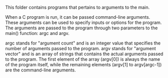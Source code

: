 This folder contains programs that pertains to arguments to the main.

When a C program is run, it can be passed command-line arguments. These arguments can be used to specify inputs or options for the program. The arguments are passed to the program through two parameters to the main() function: argc and argv.

argc stands for "argument count" and is an integer value that specifies the number of arguments passed to the program.
argv stands for "argument vector" and is an array of strings that contains the actual arguments passed to the program. The first element of the array (argv[0]) is always the name of the program itself, while the remaining elements (argv[1] to argv[argc-1]) are the command-line arguments.
